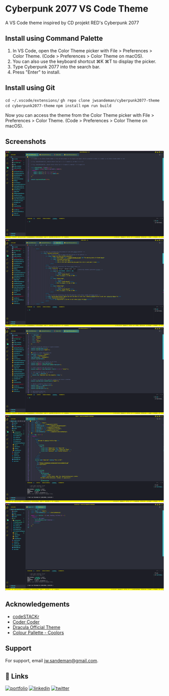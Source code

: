 
# Cyberpunk 2077 VS Code Theme

A VS Code theme inspired by CD projekt RED's Cyberpunk 2077

## Install using Command Palette

1. In VS Code, open the Color Theme picker with File > Preferences > Color Theme. (Code > Preferences > Color Theme on macOS).
2. You can also use the keyboard shortcut ⌘K ⌘T to display the picker.
3. Type Cyberpunk 2077 into the search bar.
4. Press "Enter" to install.

## Install using Git

`cd ~/.vscode/extensions/`
`gh repo clone jwsandeman/cyberpunk2077-theme`
`cd cyberpunk2077-theme`
`npm install`
`npm run build`

Now you can access the theme from the Color Theme picker with File > Preferences > Color Theme. (Code > Preferences > Color Theme on macOS).

## Screenshots

![App Screenshot](./images/Screen%20Shot%202022-05-13%20at%204.47.40%20pm.png)
![App Screenshot](./images/Screen%20Shot%202022-05-13%20at%204.48.03%20pm.png)
![App Screenshot](./images/Screen%20Shot%202022-05-13%20at%204.48.13%20pm.png)
![App Screenshot](./images/Screen%20Shot%202022-05-13%20at%204.50.24%20pm.png)
![App Screenshot](./images/Screen%20Shot%202022-05-13%20at%204.50.36%20pm.png)

## Acknowledgements

- [codeSTACKr](https://www.youtube.com/watch?v=QCqWzb-9Sy8)
- [Coder Coder](https://www.youtube.com/watch?v=pGzssFNtWXw)
- [Dracula Official Theme](https://draculatheme.com/visual-studio-code)
- [Colour Pallette - Coolors](https://coolors.co/)

## Support

For support, email jw.sandeman@gmail.com.

## 🔗 Links

[![portfolio](https://img.shields.io/badge/my_portfolio-000?style=for-the-badge&logo=ko-fi&logoColor=white)](https://festive-aryabhata-690f3c.netlify.app/index.html)
[![linkedin](https://img.shields.io/badge/linkedin-0A66C2?style=for-the-badge&logo=linkedin&logoColor=white)](https://www.linkedin.com/in/jason-sandeman/)
[![twitter](https://img.shields.io/badge/twitter-1DA1F2?style=for-the-badge&logo=twitter&logoColor=white)](https://twitter.com/jwsandeman)
